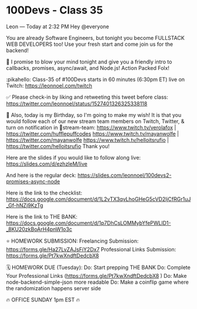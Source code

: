 # 100Devs - Class 35

Leon — Today at 2:32 PM
Hey @everyone 

You are already Software Engineers, but tonight you become FULLSTACK WEB DEVELOPERS too! Use your fresh start and come join us for the backend! 

🤯 I promise to blow your mind tonight and give you a friendly intro to callbacks, promises, async/await, and Node.js! Action Packed Folx!

:pikahello: Class-35 of #100Devs starts in 60 minutes (6:30pm ET) live on Twitch: https://leonnoel.com/twitch


✅ Please check-in by liking and retweeting this tweet before class: https://twitter.com/leonnoel/status/1527401326325338118


🎂  Also, today is my Birthday, so I'm going to make my wish! It is that you would follow each of our new stream team members on Twitch, Twitter, & turn on notification in 🍿stream-team:
https://www.twitch.tv/verolafox | https://twitter.com/hufflepuffcodes
https://www.twitch.tv/mayanwolfe | https://twitter.com/mayanwolfe
https://www.twitch.tv/helloitsrufio | https://twitter.com/helloitsrufio
Thank you!

Here are the slides if you would like to follow along live: https://slides.com/d/ezhzleM/live

And here is the regular deck: https://slides.com/leonnoel/100devs2-promises-async-node

Here is the link to the checklist: https://docs.google.com/document/d/1L2vTX3qvLhoGHeG5cVD2ljCfRGr1uJ_Gf-hNZj9KzTg

Here is the link to THE BANK: https://docs.google.com/document/d/1p7DhCsLOMMybYfePWLlD1-_8KU20zkBoArH4pnW1o3c

⭐️ HOMEWORK SUBMISSION:
Freelancing Submission: https://forms.gle/Ha27LvZAJsFiY2Dx7 
Professional Links Submission: https://forms.gle/Pt7kwXndftDedcbX8

🗓️ HOMEWORK DUE (Tuesday):
Do: Start prepping THE BANK
Do: Complete Your Professional Links (https://forms.gle/Pt7kwXndftDedcbX8
)
Do: Make node-backend-simple-json more readable
Do: Make a coinflip game where the randomization happens server side


🔥 OFFICE SUNDAY 1pm EST  🔥